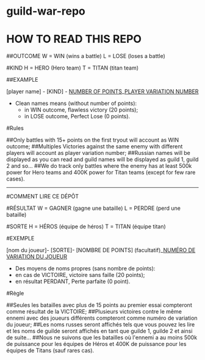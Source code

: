 # guild-war-repo

# HOW TO READ THIS REPO

##OUTCOME
W = WIN (wins a battle)
L = LOSE (loses a battle)

#KIND
H = HERO (Hero team)
T = TITAN (titan team)

##EXAMPLE

[player name] - [KIND] - [NUMBER OF POINTS](optional)_[PLAYER VARIATION NUMBER](optional)
 - Clean names means (without number of points):
    - in WIN outcome, flawless victory (20 points);
    - in LOSE outcome, Perfect Lose (0 points).
    
#Rules

##Only battles with 15+ points on the first tryout will account as WIN outcome;
##Multiples Victories against the same enemy with different players will account as player variation number;
##Russian names will be displayed as you can read and guild names will be displayed as guild 1, guild 2 and so...
##We do track only battles where the enemy has at least 500k power for Hero teams and 400K power for Titan teams (except for few rare cases).

-----------------------------------------------------------------------------------------------------------------------

#COMMENT LIRE CE DÉPÔT

#RÉSULTAT
W = GAGNER (gagne une bataille)
L = PERDRE (perd une bataille)

#SORTE
H = HÉROS (équipe de héros)
T = TITAN (équipe titan)

#EXEMPLE

[nom du joueur]- [SORTE]- [NOMBRE DE POINTS] (facultatif)_[NUMÉRO DE VARIATION DU JOUEUR](facultatif)
- Des moyens de noms propres (sans nombre de points):
- en cas de VICTOIRE, victoire sans faille (20 points);
- en résultat PERDANT, Perte parfaite (0 point).

#Règle

##Seules les batailles avec plus de 15 points au premier essai compteront comme résultat de la VICTOIRE;
##Plusieurs victoires contre le même ennemi avec des joueurs différents compteront comme numéro de variation du joueur;
##Les noms russes seront affichés tels que vous pouvez les lire et les noms de guilde seront affichés en tant que guilde 1, guilde 2 et ainsi de suite...
##Nous ne suivons que les batailles où l'ennemi a au moins 500k de puissance pour les équipes de Héros et 400K de puissance pour les équipes de Titans (sauf rares cas).
